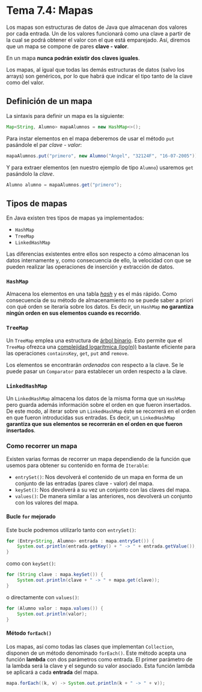 # Tema 7.4: Mapas

Los mapas son estructuras de datos de Java que almacenan dos valores por cada entrada. Un de los valores funcionará como una clave a partir de la cual se podrá obtener el valor con el que está emparejado. Así, diremos que un mapa se compone de pares **clave - valor**.

En un mapa **nunca podrán existir dos claves iguales**.

Los mapas, al igual que todas las demás estructuras de datos (salvo los arrays) son genéricos, por lo que habrá que indicar el tipo tanto de la clave como del valor.

## Definición de un mapa

La sintaxis para definir un mapa es la siguiente:

```java
Map<String, Alumno> mapaAlumnos = new HashMap<>();
```

Para instar elementos en el mapa deberemos de usar el método `put` pasándole el par _clave - valor_:

```java
mapaAlumnos.put("primero", new Alumno("Ángel", "32124F", "16-07-2005"));
```

Y para extraer elementos (en nuestro ejemplo de tipo `Alumno`) usaremos `get` pasándolo la _clave_.

```java
Alumno alumno = mapaAlumnos.get("primero");
```

## Tipos de mapas

En Java existen tres tipos de mapas ya implementados:

* `HashMap`
* `TreeMap`
* `LinkedHashMap`

Las diferencias existentes entre ellos son respecto a cómo almacenan los datos internamente y, como consecuencia de ello, la velocidad con que se pueden realizar las operaciones de inserción y extracción de datos.

### `HashMap`

Almacena los elementos en una tabla [_hash_](https://en.wikipedia.org/wiki/Hash_table) y es el más rápido. Como consecuencia de su método de almacenamiento no se puede saber a priori con qué orden se iteraría sobre los datos. Es decir, un `HashMap` **no garantiza ningún orden en sus elementos cuando es recorrido**.

### `TreeMap`

Un `TreeMap` emplea una estructura de [árbol binario](https://es.wikipedia.org/wiki/Árbol_binario). Esto permite que el `TreeMap` ofrezca una [complejidad logarítmica (log(n))](https://es.wikipedia.org/wiki/Complejidad_temporal#Tiempo_logar%C3%ADtmico) bastante eficiente para las operaciones `containsKey`, `get`, `put` and `remove`.

Los elementos se encontrarán _ordenados_ con respecto a la clave. Se le puede pasar un `Comparator` para establecer un orden respecto a la clave.

### `LinkedHashMap`

Un `LinkedHashMap` almacena los datos de la misma forma que un `HashMap` pero guarda además información sobre el orden en que fueron insertados. De este modo, al iterar sobre un `LinkedHashMap` éste se recorrerá en el orden en que fueron introducidas sus entradas. Es decir, un `LinkedHashMap` **garantiza que sus elementos se recorrerán en el orden en que fueron insertados**.

### Como recorrer un mapa

Existen varias formas de recorrer un mapa dependiendo de la función que usemos para obtener su contenido en forma de `Iterable`:

* `entrySet()`: Nos devolverá el contenido de un mapa en forma de un conjunto de las entradas (pares clave - valor) del mapa.
* `keySet()`: Nos devolverá a su vez un conjunto con las claves del mapa.
* `values()`: De manera similar a las anteriores, nos devolverá un conjunto con los valores del mapa.

#### Bucle `for` mejorado

Este bucle podremos utilizarlo tanto con `entrySet()`:

```java
for (Entry<String, Alumno> entrada : mapa.entrySet()) {
    System.out.println(entrada.getKey() + " -> " + entrada.getValue());
}
```

como con `keySet()`:

```java
for (String clave : mapa.keySet()) {
    System.out.println(clave + " -> " + mapa.get(clave));
}
```

o directamente con `values()`:

```java
for (Alumno valor : mapa.values()) {
    System.out.println(valor);
}
```

#### Método `forEach()`

Los mapas, así como todas las clases que implementan `Collection`, disponen de un método denominado `forEach()`. Este método acepta una función **lambda** con dos parámetros como entrada. El primer parámetro de la lambda será la clave y el segundo su valor asociado. Esta función lambda se aplicará a cada **entrada** del mapa.

```java
mapa.forEach((k, v) -> System.out.println(k + " -> " + v));
```
